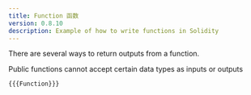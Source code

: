 ```yaml
---
title: Function 函数
version: 0.8.10
description: Example of how to write functions in Solidity
---
```


There are several ways to return outputs from a function.

Public functions cannot accept certain data types as inputs or outputs

```solidity
{{{Function}}}
```
